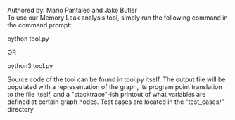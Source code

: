 Authored by: Mario Pantaleo and Jake Butler  
To use our Memory Leak analysis tool, simply run the following command in the command prompt:

python tool.py <your filepath here>  

OR 

python3 tool.py <your filepath here>  

Source code of the tool can be found in tool.py itself. The output file will be populated with a representation of the graph, its program point translation to the file itself, and a "stacktrace"-ish printout of what variables are defined at certain graph nodes. Test cases are located in the "test_cases/" directory
